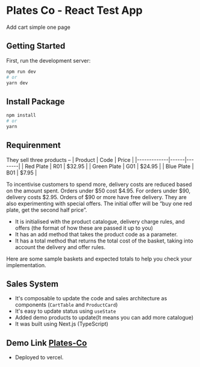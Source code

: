 # Plates Co - React Test App
Add cart simple one page
## Getting Started

First, run the development server:

```bash
npm run dev
# or
yarn dev
```
## Install Package

```bash
npm install
# or
yarn
```

## Requirenment

They sell three products –
| Product     | Code | Price  |
|-------------|------|--------|
| Red Plate   | R01  | $32.95 |
| Green Plate | G01  | $24.95 |
| Blue Plate  | B01  | $7.95  |
<br>

To incentivise customers to spend more, delivery costs are reduced based on the amount spent.
Orders under $50 cost $4.95. For orders under $90, delivery costs $2.95. Orders of $90 or more
have free delivery.
They are also experimenting with special offers. The initial offer will be “buy one red plate, get the second half price”.
- It is initialised with the product catalogue, delivery charge rules, and offers (the format of
how these are passed it up to you)
- It has an add method that takes the product code as a parameter.
- It has a total method that returns the total cost of the basket, taking into account the
delivery and offer rules.

Here are some sample baskets and expected totals to help you check your implementation.


## Sales System

- It's composable to update the code and sales architecture as components (`CartTable` and `ProductCard`)
- It's easy to update status using `useState`
- Added demo products to update(It means you can add more catalogue)
- It was built using Next.js (TypeScript)

## Demo Link [Plates-Co](https://plates-co.vercel.app)
- Deployed to vercel.
